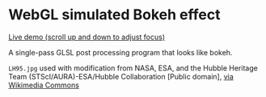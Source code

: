 # WebGL simulated Bokeh effect

[Live demo (scroll up and down to adjust focus)](https://tsbehlman.github.io/webgl-bokeh-effect)

A single-pass GLSL post processing program that looks like bokeh.

`LH95.jpg` used with modification from NASA, ESA, and the Hubble Heritage Team (STScI/AURA)-ESA/Hubble Collaboration \[Public domain\], [via Wikimedia Commons](https://commons.wikimedia.org/wiki/File%3A%20LH_95.jpg)
